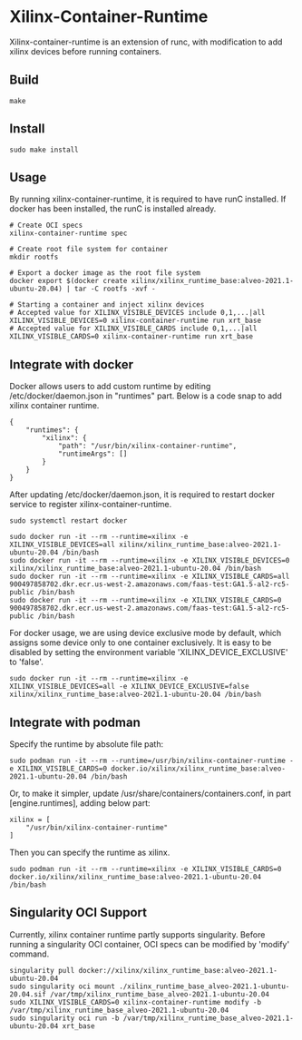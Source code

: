 <!--
 Copyright (C) 2022, Xilinx Inc - All rights reserved
 Xilinx Container Runtime
 
 Licensed under the Apache License, Version 2.0 (the "License"). You may
 not use this file except in compliance with the License. A copy of the
 License is located at

     http://www.apache.org/licenses/LICENSE-2.0

 Unless required by applicable law or agreed to in writing, software
 distributed under the License is distributed on an "AS IS" BASIS, WITHOUT
 WARRANTIES OR CONDITIONS OF ANY KIND, either express or implied. See the
 License for the specific language governing permissions and limitations
 under the License. 
-->
# Xilinx-Container-Runtime

Xilinx-container-runtime is an extension of runc, with modification to add xilinx devices before running containers.

## Build
    
    make

## Install
    
    sudo make install

## Usage
    
By running xilinx-container-runtime, it is required to have runC installed. If docker has been installed, the runC is installed already.

    # Create OCI specs
    xilinx-container-runtime spec

    # Create root file system for container
    mkdir rootfs
    
    # Export a docker image as the root file system
    docker export $(docker create xilinx/xilinx_runtime_base:alveo-2021.1-ubuntu-20.04) | tar -C rootfs -xvf -
    
    # Starting a container and inject xilinx devices
    # Accepted value for XILINX_VISIBLE_DEVICES include 0,1,...|all 
    XILINX_VISIBLE_DEVICES=0 xilinx-container-runtime run xrt_base
    # Accepted value for XILINX_VISIBLE_CARDS include 0,1,...|all
    XILINX_VISIBLE_CARDS=0 xilinx-container-runtime run xrt_base

## Integrate with docker

Docker allows users to add custom runtime by editing /etc/docker/daemon.json in "runtimes" part. Below is a code snap to add xilinx container runtime. 

    {
        "runtimes": {
            "xilinx": {
                "path": "/usr/bin/xilinx-container-runtime",
                "runtimeArgs": []
            }
        }
    }

After updating /etc/docker/daemon.json, it is required to restart docker service to register xilinx-container-runtime.

    sudo systemctl restart docker

    sudo docker run -it --rm --runtime=xilinx -e XILINX_VISIBLE_DEVICES=all xilinx/xilinx_runtime_base:alveo-2021.1-ubuntu-20.04 /bin/bash
    sudo docker run -it --rm --runtime=xilinx -e XILINX_VISIBLE_DEVICES=0 xilinx/xilinx_runtime_base:alveo-2021.1-ubuntu-20.04 /bin/bash
    sudo docker run -it --rm --runtime=xilinx -e XILINX_VISIBLE_CARDS=all 900497858702.dkr.ecr.us-west-2.amazonaws.com/faas-test:GA1.5-al2-rc5-public /bin/bash
    sudo docker run -it --rm --runtime=xilinx -e XILINX_VISIBLE_CARDS=0 900497858702.dkr.ecr.us-west-2.amazonaws.com/faas-test:GA1.5-al2-rc5-public /bin/bash

For docker usage, we are using device exclusive mode by default, which assigns some device only to one container exclusively. It is easy to be disabled by setting the environment variable 'XILINX_DEVICE_EXCLUSIVE' to 'false'.

    sudo docker run -it --rm --runtime=xilinx -e XILINX_VISIBLE_DEVICES=all -e XILINX_DEVICE_EXCLUSIVE=false xilinx/xilinx_runtime_base:alveo-2021.1-ubuntu-20.04 /bin/bash
    
## Integrate with podman

Specify the runtime by absolute file path:

    sudo podman run -it --rm --runtime=/usr/bin/xilinx-container-runtime -e XILINX_VISIBLE_CARDS=0 docker.io/xilinx/xilinx_runtime_base:alveo-2021.1-ubuntu-20.04 /bin/bash

Or, to make it simpler, update /usr/share/containers/containers.conf, in part [engine.runtimes], adding below part:

    xilinx = [
        "/usr/bin/xilinx-container-runtime"
    ]

Then you can specify the runtime as xilinx.
    
    sudo podman run -it --rm --runtime=xilinx -e XILINX_VISIBLE_CARDS=0 docker.io/xilinx/xilinx_runtime_base:alveo-2021.1-ubuntu-20.04 /bin/bash


## Singularity OCI Support

Currently, xilinx container runtime partly supports singularity. Before running a singularity OCI container, OCI specs can be modified by 'modify' command.

    singularity pull docker://xilinx/xilinx_runtime_base:alveo-2021.1-ubuntu-20.04
    sudo singularity oci mount ./xilinx_runtime_base_alveo-2021.1-ubuntu-20.04.sif /var/tmp/xilinx_runtime_base_alveo-2021.1-ubuntu-20.04
    sudo XILINX_VISIBLE_CARDS=0 xilinx-container-runtime modify -b /var/tmp/xilinx_runtime_base_alveo-2021.1-ubuntu-20.04
    sudo singularity oci run -b /var/tmp/xilinx_runtime_base_alveo-2021.1-ubuntu-20.04 xrt_base
    